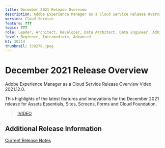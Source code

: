 ```yaml
---
title: December 2021 Release Overview
description: Adobe Experience Manager as a Cloud Service Release Overview Video 2021.12.0.
version: Cloud Service
feature: ???
topic: ???
role: Leader, Architect, Developer, Data Architect, Data Engineer, Admin, User
level: Beginner, Intermediate, Advanced
kt: 10214
thumbnail: 339278.jpeg
---
```


# December 2021 Release Overview

Adobe Experience Manager as a Cloud Service Release Overview Video 2021.12.0.

This highlights of the latest features and innovations for the December 2021 release for Assets Essentials, Sites, Screens, Forms and Cloud Foundation.

>[!VIDEO](https://video.tv.adobe.com/v/339278/?quality=12&learn=on)

## Additional Release Information

[Current Release Notes](https://experienceleague.adobe.com/docs/experience-manager-cloud-service/content/release-notes/home.html)
